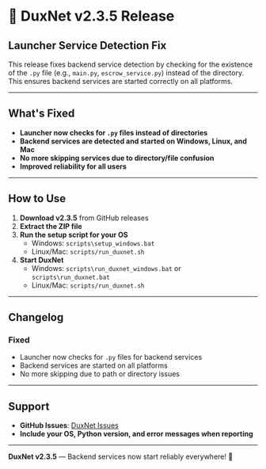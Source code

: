 # 🚀 DuxNet v2.3.5 Release

## Launcher Service Detection Fix

This release fixes backend service detection by checking for the existence of the `.py` file (e.g., `main.py`, `escrow_service.py`) instead of the directory. This ensures backend services are started correctly on all platforms.

---

## What's Fixed

- **Launcher now checks for `.py` files instead of directories**
- **Backend services are detected and started on Windows, Linux, and Mac**
- **No more skipping services due to directory/file confusion**
- **Improved reliability for all users**

---

## How to Use

1. **Download v2.3.5** from GitHub releases
2. **Extract the ZIP file**
3. **Run the setup script for your OS**
   - Windows: `scripts\setup_windows.bat`
   - Linux/Mac: `scripts/run_duxnet.sh`
4. **Start DuxNet**
   - Windows: `scripts\run_duxnet_windows.bat` or `scripts\run_duxnet.bat`
   - Linux/Mac: `scripts/run_duxnet.sh`

---

## Changelog

### Fixed
- Launcher now checks for `.py` files for backend services
- Backend services are started on all platforms
- No more skipping due to path or directory issues

---

## Support
- **GitHub Issues**: [DuxNet Issues](https://github.com/ducks-github/DuxNet/issues)
- **Include your OS, Python version, and error messages when reporting**

---

**DuxNet v2.3.5** — Backend services now start reliably everywhere! 🚀 